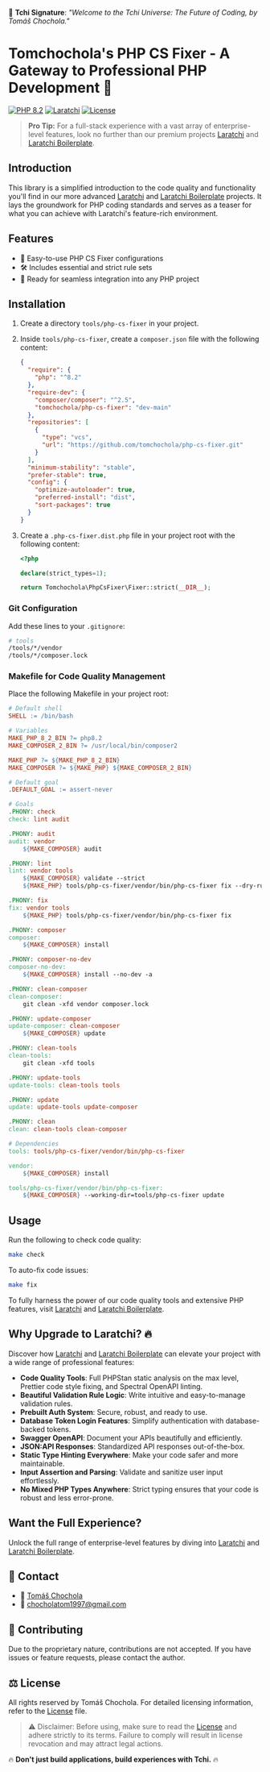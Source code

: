🍵 **Tchi Signature**: _"Welcome to the Tchi Universe: The Future of Coding, by Tomáš Chochola."_

# Tomchochola's PHP CS Fixer - A Gateway to Professional PHP Development 🚀

[![PHP 8.2](https://img.shields.io/badge/PHP-8.2-blue.svg)](https://www.php.net/)
[![Laratchi](https://img.shields.io/badge/Laratchi-orange.svg)](https://github.com/tomchochola/laratchi)
[![License](https://img.shields.io/badge/License-Proprietary-red.svg)](LICENSE.md)

> **Pro Tip:** For a full-stack experience with a vast array of enterprise-level features, look no further than our premium projects [Laratchi](https://github.com/tomchochola/laratchi) and [Laratchi Boilerplate](https://github.com/tomchochola/laratchi-boilerplate).

## Introduction

This library is a simplified introduction to the code quality and functionality you'll find in our more advanced [Laratchi](https://github.com/tomchochola/laratchi) and [Laratchi Boilerplate](https://github.com/tomchochola/laratchi-boilerplate) projects. It lays the groundwork for PHP coding standards and serves as a teaser for what you can achieve with Laratchi's feature-rich environment.

## Features

- 🎯 Easy-to-use PHP CS Fixer configurations
- 🛠️ Includes essential and strict rule sets
- 🚀 Ready for seamless integration into any PHP project

## Installation

1. Create a directory `tools/php-cs-fixer` in your project.
2. Inside `tools/php-cs-fixer`, create a `composer.json` file with the following content:

   ```json
   {
     "require": {
       "php": "^8.2"
     },
     "require-dev": {
       "composer/composer": "^2.5",
       "tomchochola/php-cs-fixer": "dev-main"
     },
     "repositories": [
       {
         "type": "vcs",
         "url": "https://github.com/tomchochola/php-cs-fixer.git"
       }
     ],
     "minimum-stability": "stable",
     "prefer-stable": true,
     "config": {
       "optimize-autoloader": true,
       "preferred-install": "dist",
       "sort-packages": true
     }
   }
   ```

3. Create a `.php-cs-fixer.dist.php` file in your project root with the following content:

   ```php
   <?php

   declare(strict_types=1);

   return Tomchochola\PhpCsFixer\Fixer::strict(__DIR__);
   ```

### Git Configuration

Add these lines to your `.gitignore`:

```bash
# tools
/tools/*/vendor
/tools/*/composer.lock
```

### Makefile for Code Quality Management

Place the following Makefile in your project root:

```makefile
# Default shell
SHELL := /bin/bash

# Variables
MAKE_PHP_8_2_BIN ?= php8.2
MAKE_COMPOSER_2_BIN ?= /usr/local/bin/composer2

MAKE_PHP ?= ${MAKE_PHP_8_2_BIN}
MAKE_COMPOSER ?= ${MAKE_PHP} ${MAKE_COMPOSER_2_BIN}

# Default goal
.DEFAULT_GOAL := assert-never

# Goals
.PHONY: check
check: lint audit

.PHONY: audit
audit: vendor
	${MAKE_COMPOSER} audit

.PHONY: lint
lint: vendor tools
	${MAKE_COMPOSER} validate --strict
	${MAKE_PHP} tools/php-cs-fixer/vendor/bin/php-cs-fixer fix --dry-run --diff

.PHONY: fix
fix: vendor tools
	${MAKE_PHP} tools/php-cs-fixer/vendor/bin/php-cs-fixer fix

.PHONY: composer
composer:
	${MAKE_COMPOSER} install

.PHONY: composer-no-dev
composer-no-dev:
	${MAKE_COMPOSER} install --no-dev -a

.PHONY: clean-composer
clean-composer:
	git clean -xfd vendor composer.lock

.PHONY: update-composer
update-composer: clean-composer
	${MAKE_COMPOSER} update

.PHONY: clean-tools
clean-tools:
	git clean -xfd tools

.PHONY: update-tools
update-tools: clean-tools tools

.PHONY: update
update: update-tools update-composer

.PHONY: clean
clean: clean-tools clean-composer

# Dependencies
tools: tools/php-cs-fixer/vendor/bin/php-cs-fixer

vendor:
	${MAKE_COMPOSER} install

tools/php-cs-fixer/vendor/bin/php-cs-fixer:
	${MAKE_COMPOSER} --working-dir=tools/php-cs-fixer update
```

## Usage

Run the following to check code quality:

```bash
make check
```

To auto-fix code issues:

```bash
make fix
```

To fully harness the power of our code quality tools and extensive PHP features, visit [Laratchi](https://github.com/tomchochola/laratchi) and [Laratchi Boilerplate](https://github.com/tomchochola/laratchi-boilerplate).

## Why Upgrade to Laratchi? 🔥

Discover how [Laratchi](https://github.com/tomchochola/laratchi) and [Laratchi Boilerplate](https://github.com/tomchochola/laratchi-boilerplate) can elevate your project with a wide range of professional features:

- **Code Quality Tools**: Full PHPStan static analysis on the max level, Prettier code style fixing, and Spectral OpenAPI linting.
- **Beautiful Validation Rule Logic**: Write intuitive and easy-to-manage validation rules.
- **Prebuilt Auth System**: Secure, robust, and ready to use.
- **Database Token Login Features**: Simplify authentication with database-backed tokens.
- **Swagger OpenAPI**: Document your APIs beautifully and efficiently.
- **JSON:API Responses**: Standardized API responses out-of-the-box.
- **Static Type Hinting Everywhere**: Make your code safer and more maintainable.
- **Input Assertion and Parsing**: Validate and sanitize user input effortlessly.
- **No Mixed PHP Types Anywhere**: Strict typing ensures that your code is robust and less error-prone.

## Want the Full Experience?

Unlock the full range of enterprise-level features by diving into [Laratchi](https://github.com/tomchochola/laratchi) and [Laratchi Boilerplate](https://github.com/tomchochola/laratchi-boilerplate).

## 💼 Contact

- 👤 [Tomáš Chochola](mailto:chocholatom1997@gmail.com)
- 📧 [chocholatom1997@gmail.com](mailto:chocholatom1997@gmail.com)

## 🎉 Contributing

Due to the proprietary nature, contributions are not accepted. If you have issues or feature requests, please contact the author.

## ⚖️ License

All rights reserved by Tomáš Chochola. For detailed licensing information, refer to the [License](LICENSE.md) file.

> ⚠️ Disclaimer: Before using, make sure to read the [License](LICENSE.md) and adhere strictly to its terms. Failure to comply will result in license revocation and may attract legal actions.

🔥 **Don't just build applications, build experiences with Tchi.** 🔥
